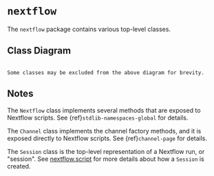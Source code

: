 
# `nextflow`

The `nextflow` package contains various top-level classes.

## Class Diagram

```{mermaid} diagrams/nextflow.mmd
```

```{note}
Some classes may be excluded from the above diagram for brevity.
```

## Notes

The `Nextflow` class implements several methods that are exposed to Nextflow scripts. See {ref}`stdlib-namespaces-global` for details.

The `Channel` class implements the channel factory methods, and it is exposed directly to Nextflow scripts. See {ref}`channel-page` for details.

The `Session` class is the top-level representation of a Nextflow run, or "session". See [nextflow.script](nextflow.script.md) for more details about how a `Session` is created.
